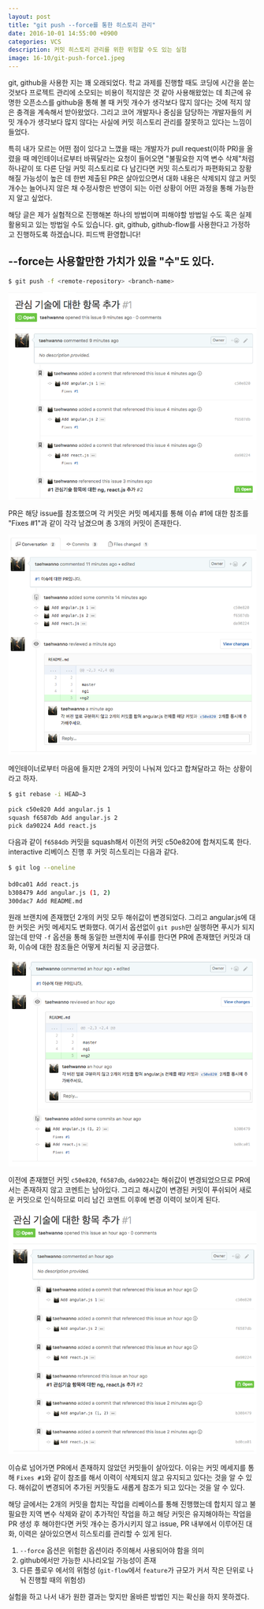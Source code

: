 ```yaml
---
layout: post
title: "git push --force를 통한 히스토리 관리"
date: 2016-10-01 14:55:00 +0900
categories: VCS
description: 커밋 히스토리 관리를 위한 위험할 수도 있는 실험
image: 16-10/git-push-force1.jpeg
---
```


git, github을 사용한 지는 꽤 오래되었다. 학교 과제를 진행할 때도 코딩에 시간을 쏟는 것보다 프로젝트 관리에 소모되는 비용이 적지않은 것 같아 사용해왔었는 데 최근에 유명한 오픈소스를 github을 통해 볼 때 커밋 개수가 생각보다 많지 않다는 것에 적지 않은 충격을 계속해서 받아왔었다. 그리고 코어 개발자나 중심을 담당하는 개발자들의 커밋 개수가 생각보다 많지 않다는 사실에 커밋 히스토리 관리를 잘못하고 있다는 느낌이 들었다.

특히 내가 모르는 어떤 점이 있다고 느꼈을 때는 개발자가 pull request(이하 PR)을 올렸을 때 메인테이너로부터 바꿔달라는 요청이 들어오면 "불필요한 지역 변수 삭제"처럼 하나같이 또 다른 단일 커밋 히스토리로 다 남긴다면 커밋 히스토리가 파편화되고 장황해질 가능성이 높은 데 한번 제출된 PR은 살아있으면서 대화 내용은 삭제되지 않고 커밋 개수는 늘어나지 않은 채 수정사항은 반영이 되는 이런 상황이 어떤 과정을 통해 가능한 지 알고 싶었다.

해당 글은 제가 실험적으로 진행해본 하나의 방법이며 피해야할 방법일 수도 혹은 실제 활용되고 있는 방법일 수도 있습니다. git, github, github-flow를 사용한다고 가정하고 진행하도록 하겠습니다. 피드백 환영합니다!

## --force는 사용할만한 가치가 있을 "수"도 있다.

``` bash
$ git push -f <remote-repository> <branch-name>
```

![git-push-force1](/assets/16-10/git-push-force1.png)

PR은 해당 issue를 참조했으며 각 커밋은 커밋 메세지를 통해 이슈 #1에 대한 참조를 "Fixes #1"과 같이 각각 남겼으며 총 3개의 커밋이 존재한다.

![git-push-force2](/assets/16-10/git-push-force2.png)

메인테이너로부터 마음에 들지만 2개의 커밋이 나눠져 있다고 합쳐달라고 하는 상황이라고 하자. 

``` bash
$ git rebase -i HEAD~3
```

``` bash
pick c50e820 Add angular.js 1
squash f6587db Add angular.js 2
pick da90224 Add react.js
```

다음과 같이 `f6584db` 커밋을 squash해서 이전의 커밋 c50e820에 합쳐지도록 한다. interactive 리베이스 진행 후 커밋 히스토리는 다음과 같다.

``` bash
$ git log --oneline

bd0ca01 Add react.js
b308479 Add angular.js (1, 2)
300dac7 Add README.md
```

원래 브랜치에 존재했던 2개의 커밋 모두 해쉬값이 변경되었다. 그리고 angular.js에 대한 커밋은 커밋 메세지도 변화했다.
여기서 옵션없이 `git push`만 실행하면 푸시가 되지 않는데 만약 `-f` 옵션을 통해 동일한 브랜치에 푸쉬를 한다면 PR에 존재했던 커밋과 대화, 이슈에 대한 참조들은 어떻게 처리될 지 궁금했다.

![git-push-force3](/assets/16-10/git-push-force3.png)

이전에 존재했던 커밋 `c50e820`, `f6587db`, `da90224`는 해쉬값이 변경되었으므로 PR에서는 존재하지 않고 코멘트는 남아있다. 그리고 해시값이 변경된 커밋이 푸쉬되어 새로운 커밋으로 인식하므로 미리 남긴 코멘트 이후에 변경 이력이 보이게 된다.

![git-push-force4](/assets/16-10/git-push-force4.png)

이슈로 넘어가면 PR에서 존재하지 않았던 커밋들이 살아있다. 이유는 커밋 메세지를 통해 `Fixes #1`와 같이 참조를 해서 이력이 삭제되지 않고 유지되고 있다는 것을 알 수 있다. 해쉬값이 변경되어 추가된 커밋들도 새롭게 참조가 되고 있다는 것을 알 수 있다. 

해당 글에서는 2개의 커밋을 합치는 작업을 리베이스를 통해 진행했는데 합치지 않고 불필요한 지역 변수 삭제와 같이 추가적인 작업을 하고 해당 커밋은 유지해야하는 작업을 PR 생성 후 해야한다면 커밋 개수는 증가시키지 않고 issue, PR 내부에서 이루어진 대화, 이력은 살아있으면서 히스토리를 관리할 수 있게 된다.

1. `--force` 옵션은 위험한 옵션이라 주의해서 사용되어야 함을 의미
1. github에서만 가능한 시나리오일 가능성이 존재
1. 다른 플로우 에서의 위험성 (`git-flow`에서 `feature`가 규모가 커서 작은 단위로 나눠 진행할 때의 위험성)

실험을 하고 나서 내가 원한 결과는 맞지만 올바른 방법인 지는 확신을 하지 못하겠다.
